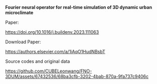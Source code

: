 **Fourier neural operator for real-time simulation of 3D dynamic urban microclimate**

Paper:

https://doi.org/10.1016/j.buildenv.2023.111063

Download Paper:

https://authors.elsevier.com/a/1iAqO1HudNBsbT 

Source codes and original data

https://github.com/CUBELeonwang/FNO-3DUM/assets/67432536/68ba3cfb-3202-4bab-870a-9fa737c9406c

